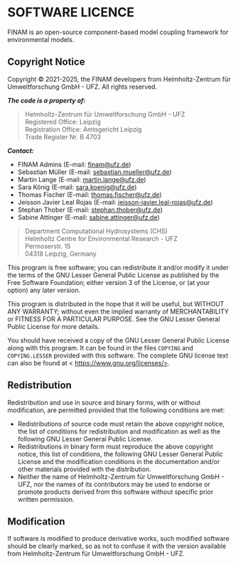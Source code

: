 # SOFTWARE LICENCE

FINAM is an open-source component-based model coupling framework for environmental models.

## Copyright Notice

Copyright © 2021-2025, the FINAM developers from Helmholtz-Zentrum für Umweltforschung GmbH - UFZ. All rights reserved.

***The code is a property of:***

> Helmholtz-Zentrum für Umweltforschung GmbH - UFZ<br/>
> Registered Office: Leipzig<br/>
> Registration Office: Amtsgericht Leipzig<br/>
> Trade Register Nr. B 4703<br/>

***Contact:***

- FINAM Admins (E-mail: <finam@ufz.de>)
- Sebastian Müller (E-mail: <sebastian.mueller@ufz.de>)
- Martin Lange (E-mail: <martin.lange@ufz.de>)
- Sara König (E-mail: <sara.koenig@ufz.de>)
- Thomas Fischer (E-mail: <thomas.fischer@ufz.de>)
- Jeisson Javier Leal Rojas (E-mail: <jeisson-javier.leal-rojas@ufz.de>)
- Stephan Thober (E-mail: <stephan.thober@ufz.de>)
- Sabine Attinger (E-mail: <sabine.attinger@ufz.de>)

> Department Computational Hydrosystems (CHS)<br/>
> Helmholtz Centre for Environmental Research - UFZ<br/>
> Permoserstr. 15<br/>
> 04318 Leipzig, Germany

This program is free software; you can redistribute it and/or modify it under the terms of the GNU Lesser General Public License as published by the Free Software Foundation; either version 3 of the License, or (at your option) any later version.

This program is distributed in the hope that it will be useful, but WITHOUT ANY WARRANTY; without even the implied warranty of MERCHANTABILITY or FITNESS FOR A PARTICULAR PURPOSE. See the GNU Lesser General Public License for more details.

You should have received a copy of the GNU Lesser General Public License along with this program.
It can be found in the files `COPYING` and `COPYING.LESSER` provided with this software.
The complete GNU license text can also be found at < https://www.gnu.org/licenses/>.

## Redistribution

Redistribution and use in source and binary forms, with or without modification, are permitted provided that the following conditions are met:
- Redistributions of source code must retain the above copyright notice, the list of conditions for redistribution and modification as well as the following GNU Lesser General Public License.
- Redistributions in binary form must reproduce the above copyright notice, this list of conditions, the following GNU Lesser General Public License and the modification conditions in the documentation and/or other materials provided with the distribution.
- Neither the name of Helmholtz-Zentrum für Umweltforschung GmbH - UFZ, nor the names of its contributors may be used to endorse or promote products derived from this software without specific prior written permission.

## Modification

If software is modified to produce derivative works, such modified software should be clearly marked, so as not to confuse it with the version available from Helmholtz-Zentrum für Umweltforschung GmbH - UFZ.
